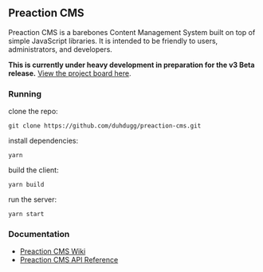 ## Preaction CMS

Preaction CMS is a barebones Content Management System built on top of simple JavaScript libraries. It is intended to be friendly to users, administrators, and developers.

**This is currently under heavy development in preparation for the v3 Beta release.** [View the project board here](https://github.com/duhdugg/preaction-cms/projects/1).

### Running

clone the repo:

`git clone https://github.com/duhdugg/preaction-cms.git`

install dependencies:

`yarn`

build the client:

`yarn build`

run the server:

`yarn start`

### Documentation

- [Preaction CMS Wiki](https://github.com/duhdugg/preaction-cms/wiki)
- [Preaction CMS API Reference](https://duhdugg.github.io/preaction-cms/)
